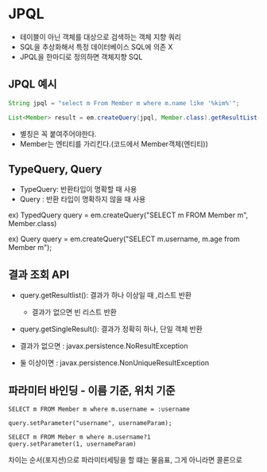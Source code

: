 # JPQL
- 테이블이 아닌 객체를 대상으로 검색하는 객체 지향 쿼리
- SQL을 추상화해서 특정 데이터베이스 SQL에 의존 X
- JPQL을 한마디로 정의하면 객체지향 SQL


## JPQL 예시
```java
String jpql = "select m From Member m where m.name like '%kim%'";

List<Member> result = em.createQuery(jpql, Member.class).getResultList();
```
* 별칭은 꼭 붙여주어야한다.
* Member는 엔티티를 가리킨다.(코드에서 Member객체(엔티티))


## TypeQuery, Query
- TypeQuery: 반환타입이 명확할 때 사용
- Query : 반환 타입이 명확하지 않을 때 사용

ex)
TypedQuery<Member> query =
em.createQuery("SELECT m FROM Member m", Member.class)

ex)
Query query =
em.createQuery("SELECT m.username, m.age from Member m");


## 결과 조회 API
- query.getResultlist(): 결과가 하나 이상일 때 ,리스트 반환
    - 결과가 없으면 빈 리스트 반환

- query.getSingleResult(): 결과가 정확히 하나, 단일 객체 반환
 - 결과가 없으면 : javax.persistence.NoResultException
 - 둘 이상이면 : javax.persistence.NonUniqueResultException

 ## 파라미터 바인딩 - 이름 기준, 위치 기준
 ```
SELECT m FROM Member m where m.username = :username

query.setParameter("username", usernameParam);
 ```

 ```
SELECT m FROM Meber m where m.username?1
query.setParameter(1, usernameParam)
 ```

 차이는 순서(포지션)으로 파라미터세팅을 할 떄는 물음표,
 그게 아니라면 콜론으로